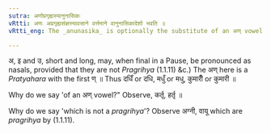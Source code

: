 ```yaml
---
sutra: अणोप्रगृह्यस्यानुनासिकः
vRtti: अणः अप्रगृह्यसंज्ञस्यावसाने वर्त्तमाने वानुनासिकादेशो भवति ॥
vRtti_eng: The _anunasika_ is optionally the substitute of an अण् vowel which occurs in a Pause, and is not a _Pragrihya_.

---
```

अ, इ and उ, short and long, may, when final in a Pause, be pronounced as nasals, provided that they are not _Pragrihya_ (1.1.11) &c.) The अण् here is a _Pratyahara_ with the first ण् ॥ Thus दधिँ or दधि, मधुँ or मधु, कुमारीँ or कुमारी ॥

Why do we say 'of an अण् vowel?" Observe, कर्तृ, हर्तृ ॥

Why do we say 'which is not a _pragrihya_'? Observe अग्नी, वायू which are _pragrihya_ by (1.1.11).
